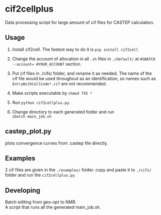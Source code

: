 # cif2cellplus
Data processing script for large amount of cif files for CASTEP calculation.

## Usage
1. Install cif2cell. The fastest way to do it is ```pip install cif2cell```

2. Change the account of allocation in all `.sh` files in `./default/` at  ```#SBATCH --account= #YOUR_ACCOUNT``` section.

3. Put cif files in ./cifs/ folder, and rename it as needed. The name of the cif file would be used throughout as an identification, so names such as `EntryWithCollCode*.cif` are not recommended.

4. Make scripts executable by `chmod 755 *`

5. Run `python cif2cellplus.py`.

6. Change directory to each generated folder and run\
`sbatch main_job.sh`

## castep_plot.py
plots convergence curves from .castep file directly.

## Examples
2 cif files are given in the `./examples/` folder. copy and paste it to `./cifs/` folder and run the `cif2cellplus.py`.
## Developing
Batch editing from geo-opt to NMR.\
A script that runs all the generated main_job.sh.
